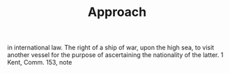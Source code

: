 ---
title: Approach
letter: A
permalink: "/definitions/bld-approach.html"
body: in international law. The right of a ship of war, upon the high sea, to visit
  another vessel for the purpose of ascertaining the nationality of the latter. 1
  Kent, Comm. 153, note
published_at: '2018-07-07'
source: Black's Law Dictionary 2nd Ed (1910)
layout: post
---
